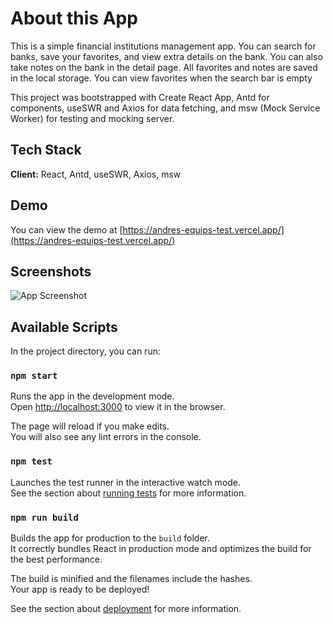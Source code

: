 # About this App

This is a simple financial institutions management app. You can search for banks, save your favorites, and view extra details on the bank. You can also take notes on the bank in the detail page. All favorites and notes are saved in the local storage. You can view favorites when the search bar is empty

This project was bootstrapped with Create React App, Antd for components, useSWR and Axios for data fetching, and msw (Mock Service Worker) for testing and mocking server.

## Tech Stack

**Client:** React, Antd, useSWR, Axios, msw
## Demo

You can view the demo at [https://andres-equips-test.vercel.app/](https://andres-equips-test.vercel.app/)

## Screenshots

![App Screenshot](https://raw.github.com/andres9888/andres-equips-test/master/public/images/screenshot.png)



## Available Scripts

In the project directory, you can run:

### `npm start`

Runs the app in the development mode.\
Open [http://localhost:3000](http://localhost:3000) to view it in the browser.

The page will reload if you make edits.\
You will also see any lint errors in the console.

### `npm test`

Launches the test runner in the interactive watch mode.\
See the section about [running tests](https://facebook.github.io/create-react-app/docs/running-tests) for more information.

### `npm run build`

Builds the app for production to the `build` folder.\
It correctly bundles React in production mode and optimizes the build for the best performance.

The build is minified and the filenames include the hashes.\
Your app is ready to be deployed!

See the section about [deployment](https://facebook.github.io/create-react-app/docs/deployment) for more information.



